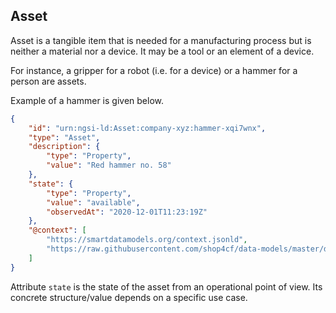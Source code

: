 ## Asset

Asset is a tangible item that is needed for a manufacturing process
but is neither a material nor a device.
It may be a tool or an element of a device.

For instance, a gripper for a robot (i.e. for a device) or a hammer for a person are assets.

Example of a hammer is given below.

```json
{
    "id": "urn:ngsi-ld:Asset:company-xyz:hammer-xqi7wnx",
    "type": "Asset",
    "description": {
        "type": "Property",
        "value": "Red hammer no. 58"
    },
    "state": {
        "type": "Property",
        "value": "available",
        "observedAt": "2020-12-01T11:23:19Z"
    },
    "@context": [
        "https://smartdatamodels.org/context.jsonld",
        "https://raw.githubusercontent.com/shop4cf/data-models/master/docs/shop4cfcontext.jsonld"
    ]
}
```

Attribute `state` is the state of the asset from an operational point of view.
Its concrete structure/value depends on a specific use case.
